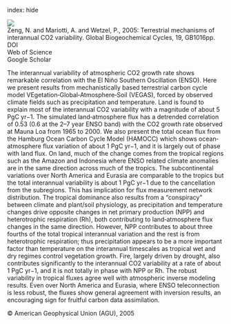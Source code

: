index: hide

<div class="Citation">
    <div class="Citation-thumb CitationThumb-linked"  data-href="https://doi.org/10.1029/2004gb002273">
      <img src="https://static.claimspace.cloud/climate-study-static/refs/thumbs/9/Zeng_et_al_2005-thumb.png" />
    </div>

  <div class="Citation-body">
    <div class="Citation-text">Zeng, N. and Mariotti, A. and Wetzel, P., 2005: Terrestrial mechanisms of interannual CO2 variability. <span class="Article-journal">Global Biogeochemical Cycles, </span><span class="Article-volume">19, </span>GB1016pp.</div>
    <div class="Citation-links">
      <div class="CitationLink" data-href="https://doi.org/10.1029/2004gb002273">
        <div class="CitationLink-icon CitationLink-Doi"></div>
        <div class="CitationLink-text">DOI</div>
      </div>
      <div class="CitationLink" data-href="http://cel.webofknowledge.com/InboundService.do?customersID=atyponcel&smartRedirect=yes&mode=FullRecord&IsProductCode=Yes&product=CEL&Init=Yes&Func=Frame&action=retrieve&SrcApp=literatum&SrcAuth=atyponcel&SID=7CNc3cIRaBKjGbSujFM&UT=WOS:000227549600001">
        <div class="CitationLink-icon CitationLink-Isi"></div>
        <div class="CitationLink-text">Web of Science</div>
      </div>
      <div class="CitationLink" data-href="https://scholar.google.com/scholar?q=10.1029/2004gb002273">
        <div class="CitationLink-icon CitationLink-Scholar"></div>
        <div class="CitationLink-text">Google Scholar</div>
      </div>
    </div>
  </div>
</div>

The interannual variability of atmospheric CO2 growth rate shows remarkable correlation with the El Niño Southern Oscillation (ENSO). Here we present results from mechanistically based terrestrial carbon cycle model VEgetation‐Global‐Atmosphere‐Soil (VEGAS), forced by observed climate fields such as precipitation and temperature. Land is found to explain most of the interannual CO2 variability with a magnitude of about 5 PgC yr−1. The simulated land‐atmosphere flux has a detrended correlation of 0.53 (0.6 at the 2–7 year ENSO band) with the CO2 growth rate observed at Mauna Loa from 1965 to 2000. We also present the total ocean flux from the Hamburg Ocean Carbon Cycle Model (HAMOCC) which shows ocean‐atmosphere flux variation of about 1 PgC yr−1, and it is largely out of phase with land flux. On land, much of the change comes from the tropical regions such as the Amazon and Indonesia where ENSO related climate anomalies are in the same direction across much of the tropics. The subcontinental variations over North America and Eurasia are comparable to the tropics but the total interannual variability is about 1 PgC yr−1 due to the cancellation from the subregions. This has implication for flux measurement network distribution. The tropical dominance also results from a “conspiracy” between climate and plant/soil physiology, as precipitation and temperature changes drive opposite changes in net primary production (NPP) and heterotrophic respiration (Rh), both contributing to land‐atmosphere flux changes in the same direction. However, NPP contributes to about three fourths of the total tropical interannual variation and the rest is from heterotrophic respiration; thus precipitation appears to be a more important factor than temperature on the interannual timescales as tropical wet and dry regimes control vegetation growth. Fire, largely driven by drought, also contributes significantly to the interannual CO2 variability at a rate of about 1 PgC yr−1, and it is not totally in phase with NPP or Rh. The robust variability in tropical fluxes agree well with atmospheric inverse modeling results. Even over North America and Eurasia, where ENSO teleconnection is less robust, the fluxes show general agreement with inversion results, an encouraging sign for fruitful carbon data assimilation.

<div class="Citation-copy">
&copy; American Geophysical Union (AGU), 2005
</div>